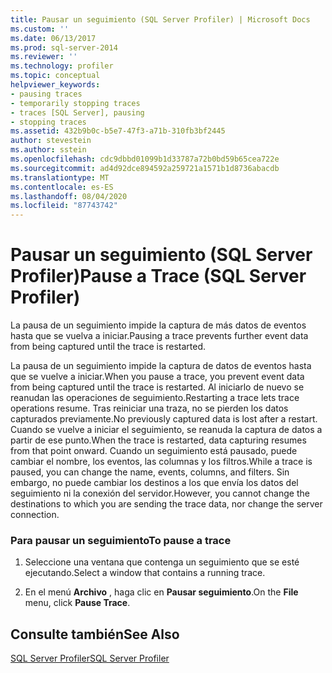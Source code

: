 ```yaml
---
title: Pausar un seguimiento (SQL Server Profiler) | Microsoft Docs
ms.custom: ''
ms.date: 06/13/2017
ms.prod: sql-server-2014
ms.reviewer: ''
ms.technology: profiler
ms.topic: conceptual
helpviewer_keywords:
- pausing traces
- temporarily stopping traces
- traces [SQL Server], pausing
- stopping traces
ms.assetid: 432b9b0c-b5e7-47f3-a71b-310fb3bf2445
author: stevestein
ms.author: sstein
ms.openlocfilehash: cdc9dbbd01099b1d33787a72b0bd59b65cea722e
ms.sourcegitcommit: ad4d92dce894592a259721a1571b1d8736abacdb
ms.translationtype: MT
ms.contentlocale: es-ES
ms.lasthandoff: 08/04/2020
ms.locfileid: "87743742"
---
```

# <a name="pause-a-trace-sql-server-profiler"></a><span data-ttu-id="f29ab-102">Pausar un seguimiento (SQL Server Profiler)</span><span class="sxs-lookup"><span data-stu-id="f29ab-102">Pause a Trace (SQL Server Profiler)</span></span>
  <span data-ttu-id="f29ab-103">La pausa de un seguimiento impide la captura de más datos de eventos hasta que se vuelva a iniciar.</span><span class="sxs-lookup"><span data-stu-id="f29ab-103">Pausing a trace prevents further event data from being captured until the trace is restarted.</span></span>  
  
 <span data-ttu-id="f29ab-104">La pausa de un seguimiento impide la captura de datos de eventos hasta que se vuelve a iniciar.</span><span class="sxs-lookup"><span data-stu-id="f29ab-104">When you pause a trace, you prevent event data from being captured until the trace is restarted.</span></span> <span data-ttu-id="f29ab-105">Al iniciarlo de nuevo se reanudan las operaciones de seguimiento.</span><span class="sxs-lookup"><span data-stu-id="f29ab-105">Restarting a trace lets trace operations resume.</span></span> <span data-ttu-id="f29ab-106">Tras reiniciar una traza, no se pierden los datos capturados previamente.</span><span class="sxs-lookup"><span data-stu-id="f29ab-106">No previously captured data is lost after a restart.</span></span> <span data-ttu-id="f29ab-107">Cuando se vuelve a iniciar el seguimiento, se reanuda la captura de datos a partir de ese punto.</span><span class="sxs-lookup"><span data-stu-id="f29ab-107">When the trace is restarted, data capturing resumes from that point onward.</span></span> <span data-ttu-id="f29ab-108">Cuando un seguimiento está pausado, puede cambiar el nombre, los eventos, las columnas y los filtros.</span><span class="sxs-lookup"><span data-stu-id="f29ab-108">While a trace is paused, you can change the name, events, columns, and filters.</span></span> <span data-ttu-id="f29ab-109">Sin embargo, no puede cambiar los destinos a los que envía los datos del seguimiento ni la conexión del servidor.</span><span class="sxs-lookup"><span data-stu-id="f29ab-109">However, you cannot change the destinations to which you are sending the trace data, nor change the server connection.</span></span>  
  
### <a name="to-pause-a-trace"></a><span data-ttu-id="f29ab-110">Para pausar un seguimiento</span><span class="sxs-lookup"><span data-stu-id="f29ab-110">To pause a trace</span></span>  
  
1.  <span data-ttu-id="f29ab-111">Seleccione una ventana que contenga un seguimiento que se esté ejecutando.</span><span class="sxs-lookup"><span data-stu-id="f29ab-111">Select a window that contains a running trace.</span></span>  
  
2.  <span data-ttu-id="f29ab-112">En el menú **Archivo** , haga clic en **Pausar seguimiento**.</span><span class="sxs-lookup"><span data-stu-id="f29ab-112">On the **File** menu, click **Pause Trace**.</span></span>  
  
## <a name="see-also"></a><span data-ttu-id="f29ab-113">Consulte también</span><span class="sxs-lookup"><span data-stu-id="f29ab-113">See Also</span></span>  
 [<span data-ttu-id="f29ab-114">SQL Server Profiler</span><span class="sxs-lookup"><span data-stu-id="f29ab-114">SQL Server Profiler</span></span>](sql-server-profiler.md)  
  
  
